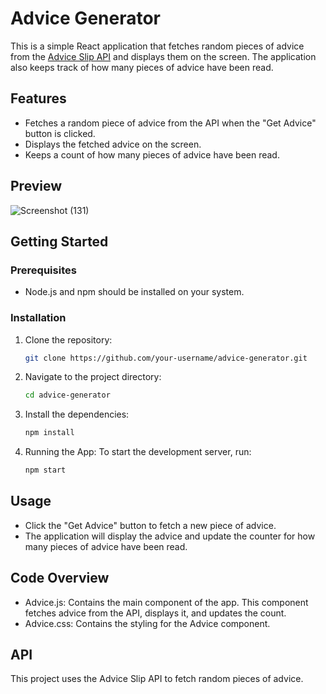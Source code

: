 # Advice Generator

This is a simple React application that fetches random pieces of advice from the [Advice Slip API](https://api.adviceslip.com/) and displays them on the screen. The application also keeps track of how many pieces of advice have been read.

## Features

- Fetches a random piece of advice from the API when the "Get Advice" button is clicked.
- Displays the fetched advice on the screen.
- Keeps a count of how many pieces of advice have been read.

## Preview

![Screenshot (131)](https://github.com/user-attachments/assets/1902f955-c96a-495a-b26e-2813500cc9a7)

## Getting Started

### Prerequisites

- Node.js and npm should be installed on your system.

### Installation

1. Clone the repository:
   ```bash
   git clone https://github.com/your-username/advice-generator.git
   
2. Navigate to the project directory:
   ```bash
   cd advice-generator
   
3. Install the dependencies:
   ```bash
   npm install

4. Running the App:
   To start the development server, run:
   ```bash
   npm start

## Usage
- Click the "Get Advice" button to fetch a new piece of advice.
- The application will display the advice and update the counter for how many pieces of advice have been read.

## Code Overview
- Advice.js: Contains the main component of the app. This component fetches advice from the API, displays it, and updates the count.
- Advice.css: Contains the styling for the Advice component.

## API
This project uses the Advice Slip API to fetch random pieces of advice.
   
